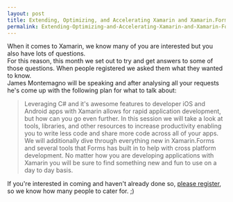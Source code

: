 ```yaml
---
layout: post
title: Extending, Optimizing, and Accelerating Xamarin and Xamarin.Forms App Development – March 25th
permalink: Extending-Optimizing-and-Accelerating-Xamarin-and-Xamarin-Forms-App-Development–March-25th
---
```


When it comes to Xamarin, we know many of you are interested but you also have lots of questions.  
For this reason, this month we set out to try and get answers to some of those questions. When people registered we asked them what they wanted to know.  
James Montemagno will be speaking and after analysing all your requests he's come up with the following plan for what to talk about:

> Leveraging C# and it's awesome features to developer iOS and Android apps with Xamarin allows for rapid application development, but how can you go even further. In this session we will take a look at tools, libraries, and other resources to increase productivity enabling you to write less code and share more code across all of your apps. We will additionally dive through everything new in Xamarin.Forms and several tools that Forms has built in to help with cross platform development. No matter how you are developing applications with Xamarin you will be sure to find something new and fun to use on a day to day basis.

If you're interested in coming and haven't already done so, [please register](http://www.meetup.com/wpuguk/events/219701132/), so we know how many people to cater for. ;)
